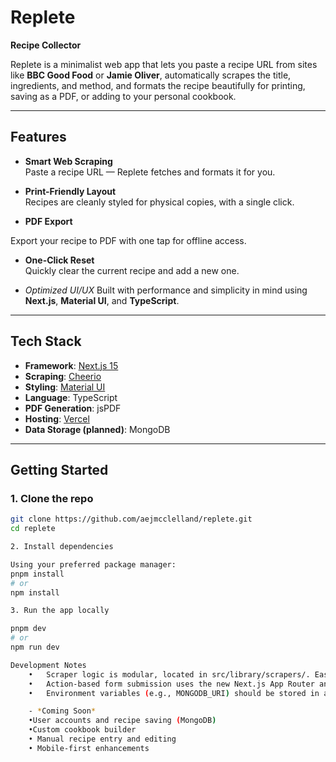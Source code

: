 # Replete

**Recipe Collector**

Replete is a minimalist web app that lets you paste a recipe URL from sites like **BBC Good Food** or **Jamie Oliver**, automatically scrapes the title, ingredients, and method, and formats the recipe beautifully for printing, saving as a PDF, or adding to your personal cookbook.

---

## Features

- **Smart Web Scraping**  
  Paste a recipe URL — Replete fetches and formats it for you.

- **Print-Friendly Layout**  
  Recipes are cleanly styled for physical copies, with a single click.

-  **PDF Export**  

  Export your recipe to PDF with one tap for offline access.

- **One-Click Reset**  
  Quickly clear the current recipe and add a new one.

- *Optimized UI/UX* 
  Built with performance and simplicity in mind using **Next.js**, **Material UI**, and **TypeScript**.

---

## Tech Stack

- **Framework**: [Next.js 15](https://nextjs.org)
- **Scraping**: [Cheerio](https://cheerio.js.org/)
- **Styling**: [Material UI](https://mui.com/)
- **Language**: TypeScript
- **PDF Generation**: jsPDF
- **Hosting**: [Vercel](https://vercel.com)
- **Data Storage (planned)**: MongoDB

---

## Getting Started

### 1. Clone the repo

```bash
git clone https://github.com/aejmcclelland/replete.git
cd replete

2. Install dependencies

Using your preferred package manager:
pnpm install
# or
npm install

3. Run the app locally

pnpm dev
# or
npm run dev

Development Notes
	•	Scraper logic is modular, located in src/library/scrapers/. Easily expand support for more sites like AllRecipes, NYT Cooking, etc.
	•	Action-based form submission uses the new Next.js App Router and server actions.
	•	Environment variables (e.g., MONGODB_URI) should be stored in a .env file (excluded from Git).

    - *Coming Soon*
	•User accounts and recipe saving (MongoDB)
	•Custom cookbook builder
	• Manual recipe entry and editing
	• Mobile-first enhancements